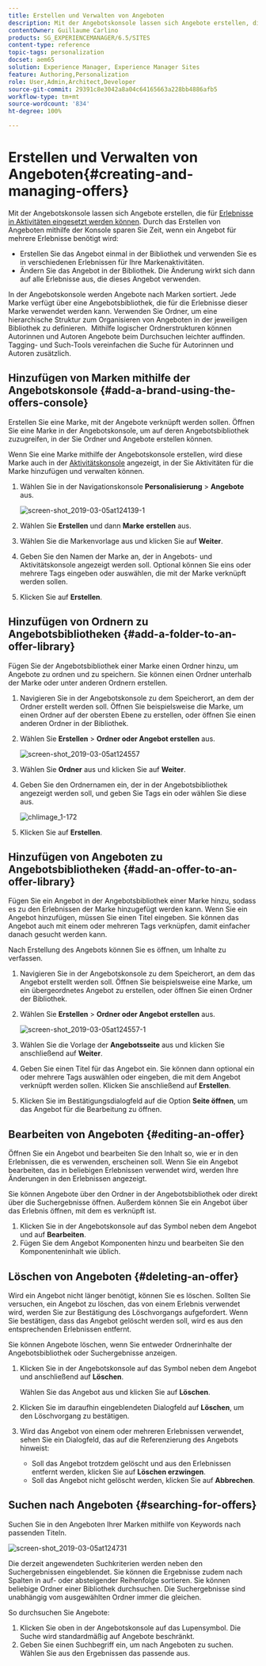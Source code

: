 ```yaml
---
title: Erstellen und Verwalten von Angeboten
description: Mit der Angebotskonsole lassen sich Angebote erstellen, die für Erlebnisse in Aktivitäten eingesetzt werden können.
contentOwner: Guillaume Carlino
products: SG_EXPERIENCEMANAGER/6.5/SITES
content-type: reference
topic-tags: personalization
docset: aem65
solution: Experience Manager, Experience Manager Sites
feature: Authoring,Personalization
role: User,Admin,Architect,Developer
source-git-commit: 29391c8e3042a8a04c64165663a228bb4886afb5
workflow-type: tm+mt
source-wordcount: '834'
ht-degree: 100%

---
```


# Erstellen und Verwalten von Angeboten{#creating-and-managing-offers}

Mit der Angebotskonsole lassen sich Angebote erstellen, die für [Erlebnisse in Aktivitäten eingesetzt werden können](/help/sites-authoring/content-targeting-touch.md). Durch das Erstellen von Angeboten mithilfe der Konsole sparen Sie Zeit, wenn ein Angebot für mehrere Erlebnisse benötigt wird:

* Erstellen Sie das Angebot einmal in der Bibliothek und verwenden Sie es in verschiedenen Erlebnissen für Ihre Markenaktivitäten.
* Ändern Sie das Angebot in der Bibliothek. Die Änderung wirkt sich dann auf alle Erlebnisse aus, die dieses Angebot verwenden.

In der Angebotskonsole werden Angebote nach Marken sortiert. Jede Marke verfügt über eine Angebotsbibliothek, die für die Erlebnisse dieser Marke verwendet werden kann. Verwenden Sie Ordner, um eine hierarchische Struktur zum Organisieren von Angeboten in der jeweiligen Bibliothek zu definieren.  Mithilfe logischer Ordnerstrukturen können Autorinnen und Autoren Angebote beim Durchsuchen leichter auffinden. Tagging- und Such-Tools vereinfachen die Suche für Autorinnen und Autoren zusätzlich.

## Hinzufügen von Marken mithilfe der Angebotskonsole {#add-a-brand-using-the-offers-console}

Erstellen Sie eine Marke, mit der Angebote verknüpft werden sollen. Öffnen Sie eine Marke in der Angebotskonsole, um auf deren Angebotsbibliothek zuzugreifen, in der Sie Ordner und Angebote erstellen können.

Wenn Sie eine Marke mithilfe der Angebotskonsole erstellen, wird diese Marke auch in der [Aktivitätskonsole](/help/sites-authoring/activitylib.md) angezeigt, in der Sie Aktivitäten für die Marke hinzufügen und verwalten können.

1. Wählen Sie in der Navigationskonsole **Personalisierung** > **Angebote** aus.

   ![screen-shot_2019-03-05at124139-1](assets/screen-shot_2019-03-05at124139-1.png)

1. Wählen Sie **Erstellen** und dann **Marke** **erstellen** aus.
1. Wählen Sie die Markenvorlage aus und klicken Sie auf **Weiter**.
1. Geben Sie den Namen der Marke an, der in Angebots- und Aktivitätskonsole angezeigt werden soll. Optional können Sie eins oder mehrere Tags eingeben oder auswählen, die mit der Marke verknüpft werden sollen.
1. Klicken Sie auf **Erstellen**.

## Hinzufügen von Ordnern zu Angebotsbibliotheken {#add-a-folder-to-an-offer-library}

Fügen Sie der Angebotsbibliothek einer Marke einen Ordner hinzu, um Angebote zu ordnen und zu speichern. Sie können einen Ordner unterhalb der Marke oder unter anderen Ordnern erstellen.

1. Navigieren Sie in der Angebotskonsole zu dem Speicherort, an dem der Ordner erstellt werden soll. Öffnen Sie beispielsweise die Marke, um einen Ordner auf der obersten Ebene zu erstellen, oder öffnen Sie einen anderen Ordner in der Bibliothek.
1. Wählen Sie **Erstellen** > **Ordner oder Angebot erstellen** aus.

   ![screen-shot_2019-03-05at124557](assets/screen-shot_2019-03-05at124557.png)

1. Wählen Sie **Ordner** aus und klicken Sie auf **Weiter**.
1. Geben Sie den Ordnernamen ein, der in der Angebotsbibliothek angezeigt werden soll, und geben Sie Tags ein oder wählen Sie diese aus.

   ![chlimage_1-172](assets/chlimage_1-172.png)

1. Klicken Sie auf **Erstellen**.

## Hinzufügen von Angeboten zu Angebotsbibliotheken {#add-an-offer-to-an-offer-library}

Fügen Sie ein Angebot in der Angebotsbibliothek einer Marke hinzu, sodass es zu den Erlebnissen der Marke hinzugefügt werden kann. Wenn Sie ein Angebot hinzufügen, müssen Sie einen Titel eingeben. Sie können das Angebot auch mit einem oder mehreren Tags verknüpfen, damit einfacher danach gesucht werden kann.

Nach Erstellung des Angebots können Sie es öffnen, um Inhalte zu verfassen.

1. Navigieren Sie in der Angebotskonsole zu dem Speicherort, an dem das Angebot erstellt werden soll. Öffnen Sie beispielsweise eine Marke, um ein übergeordnetes Angebot zu erstellen, oder öffnen Sie einen Ordner der Bibliothek.
1. Wählen Sie **Erstellen** > **Ordner oder Angebot erstellen** aus.

   ![screen-shot_2019-03-05at124557-1](assets/screen-shot_2019-03-05at124557-1.png)

1. Wählen Sie die Vorlage der **Angebotsseite** aus und klicken Sie anschließend auf **Weiter**.
1. Geben Sie einen Titel für das Angebot ein. Sie können dann optional ein oder mehrere Tags auswählen oder eingeben, die mit dem Angebot verknüpft werden sollen. Klicken Sie anschließend auf **Erstellen**.
1. Klicken Sie im Bestätigungsdialogfeld auf die Option **Seite öffnen**, um das Angebot für die Bearbeitung zu öffnen.

## Bearbeiten von Angeboten {#editing-an-offer}

Öffnen Sie ein Angebot und bearbeiten Sie den Inhalt so, wie er in den Erlebnissen, die es verwenden, erscheinen soll. Wenn Sie ein Angebot bearbeiten, das in beliebigen Erlebnissen verwendet wird, werden Ihre Änderungen in den Erlebnissen angezeigt.

Sie können Angebote über den Ordner in der Angebotsbibliothek oder direkt über die Suchergebnisse öffnen. Außerdem können Sie ein Angebot über das Erlebnis öffnen, mit dem es verknüpft ist.

1. Klicken Sie in der Angebotskonsole auf das Symbol neben dem Angebot und auf **Bearbeiten**.
1. Fügen Sie dem Angebot Komponenten hinzu und bearbeiten Sie den Komponenteninhalt wie üblich.

## Löschen von Angeboten {#deleting-an-offer}

Wird ein Angebot nicht länger benötigt, können Sie es löschen. Sollten Sie versuchen, ein Angebot zu löschen, das von einem Erlebnis verwendet wird, werden Sie zur Bestätigung des Löschvorgangs aufgefordert. Wenn Sie bestätigen, dass das Angebot gelöscht werden soll, wird es aus den entsprechenden Erlebnissen entfernt.

Sie können Angebote löschen, wenn Sie entweder Ordnerinhalte der Angebotsbibliothek oder Suchergebnisse anzeigen.

1. Klicken Sie in der Angebotskonsole auf das Symbol neben dem Angebot und anschließend auf **Löschen**.

   Wählen Sie das Angebot aus und klicken Sie auf **Löschen**.

1. Klicken Sie im daraufhin eingeblendeten Dialogfeld auf **Löschen**, um den Löschvorgang zu bestätigen.
1. Wird das Angebot von einem oder mehreren Erlebnissen verwendet, sehen Sie ein Dialogfeld, das auf die Referenzierung des Angebots hinweist:

   * Soll das Angebot trotzdem gelöscht und aus den Erlebnissen entfernt werden, klicken Sie auf **Löschen erzwingen**.
   * Soll das Angebot nicht gelöscht werden, klicken Sie auf **Abbrechen**.

## Suchen nach Angeboten {#searching-for-offers}

Suchen Sie in den Angeboten Ihrer Marken mithilfe von Keywords nach passenden Titeln.

![screen-shot_2019-03-05at124731](assets/screen-shot_2019-03-05at124731.png)

Die derzeit angewendeten Suchkriterien werden neben den Suchergebnissen eingeblendet. Sie können die Ergebnisse zudem nach Spalten in auf- oder absteigender Reihenfolge sortieren. Sie können beliebige Ordner einer Bibliothek durchsuchen. Die Suchergebnisse sind unabhängig vom ausgewählten Ordner immer die gleichen.

So durchsuchen Sie Angebote:

1. Klicken Sie oben in der Angebotskonsole auf das Lupensymbol. Die Suche wird standardmäßig auf Angebote beschränkt.
1. Geben Sie einen Suchbegriff ein, um nach Angeboten zu suchen. Wählen Sie aus den Ergebnissen das passende aus.
